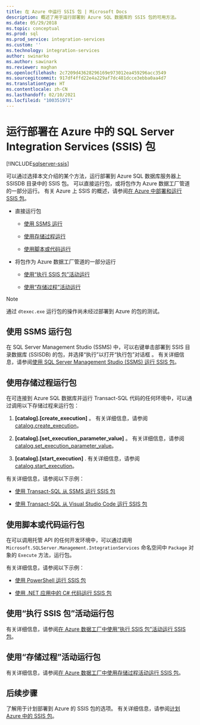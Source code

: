 ```yaml
---
title: 在 Azure 中运行 SSIS 包 | Microsoft Docs
description: 概述了用于运行部署到 Azure SQL 数据库的 SSIS 包的可用方法。
ms.date: 05/29/2018
ms.topic: conceptual
ms.prod: sql
ms.prod_service: integration-services
ms.custom: ''
ms.technology: integration-services
author: swinarko
ms.author: sawinark
ms.reviewer: maghan
ms.openlocfilehash: 2c7209d43628296169e973012ea459296acc3549
ms.sourcegitcommit: 917df4ffd22e4a229af7dc481dcce3ebba0aa4d7
ms.translationtype: HT
ms.contentlocale: zh-CN
ms.lasthandoff: 02/10/2021
ms.locfileid: "100351971"
---
```

# <a name="run-sql-server-integration-services-ssis-packages-deployed-in-azure"></a>运行部署在 Azure 中的 SQL Server Integration Services (SSIS) 包

[!INCLUDE[sqlserver-ssis](../../includes/applies-to-version/sqlserver-ssis.md)]



可以通过选择本文介绍的某个方法，运行部署到 Azure SQL 数据库服务器上 SSISDB 目录中的 SSIS 包。 可以直接运行包，或将包作为 Azure 数据工厂管道的一部分运行。 有关 Azure 上 SSIS 的概述，请参阅[在 Azure 中部署和运行 SSIS 包](ssis-azure-lift-shift-ssis-packages-overview.md)。

- 直接运行包

  - [使用 SSMS 运行](#ssms)

  - [使用存储过程运行](#sproc)

  - [使用脚本或代码运行](#script)

- 将包作为 Azure 数据工厂管道的一部分运行

  - [使用“执行 SSIS 包”活动运行](#exec_activity)

  - [使用“存储过程”活动运行](#sproc_activity)

> [!NOTE]
> 通过 `dtexec.exe` 运行包的操作尚未经过部署到 Azure 的包的测试。

## <a name="run-a-package-with-ssms"></a><a name="ssms"></a>使用 SSMS 运行包

在 SQL Server Management Studio (SSMS) 中，可以右键单击部署到 SSIS 目录数据库 (SSISDB) 的包，并选择“执行”以打开“执行包”对话框   。 有关详细信息，请参阅[使用 SQL Server Management Studio (SSMS) 运行 SSIS 包](../ssis-quickstart-run-ssms.md)。

## <a name="run-a-package-with-stored-procedures"></a><a name="sproc"></a>使用存储过程运行包

在可连接到 Azure SQL 数据库并运行 Transact-SQL 代码的任何环境中，可以通过调用以下存储过程来运行包：

1. **[catalog].[create_execution]** 。 有关详细信息，请参阅 [catalog.create_execution](../system-stored-procedures/catalog-create-execution-ssisdb-database.md)。

2. **[catalog].[set_execution_parameter_value]** 。 有关详细信息，请参阅 [catalog.set_execution_parameter_value](../system-stored-procedures/catalog-set-execution-parameter-value-ssisdb-database.md)。

3. **[catalog].[start_execution]** . 有关详细信息，请参阅 [catalog.start_execution](../system-stored-procedures/catalog-start-execution-ssisdb-database.md)。

有关详细信息，请参阅以下示例：

- [使用 Transact-SQL 从 SSMS 运行 SSIS 包](../ssis-quickstart-run-tsql-ssms.md)

- [使用 Transact-SQL 从 Visual Studio Code 运行 SSIS 包](../ssis-quickstart-run-tsql-vscode.md)

## <a name="run-a-package-with-script-or-code"></a><a name="script"></a>使用脚本或代码运行包

在可以调用托管 API 的任何开发环境中，可以通过调用 `Microsoft.SQLServer.Management.IntegrationServices` 命名空间中 `Package` 对象的 `Execute` 方法，运行包。

有关详细信息，请参阅以下示例：

- [使用 PowerShell 运行 SSIS 包](../ssis-quickstart-run-powershell.md)

- [使用 .NET 应用中的 C# 代码运行 SSIS 包](../ssis-quickstart-run-dotnet.md)

## <a name="run-a-package-with-the-execute-ssis-package-activity"></a><a name="exec_activity"></a>使用“执行 SSIS 包”活动运行包

有关详细信息，请参阅[在 Azure 数据工厂中使用“执行 SSIS 包”活动运行 SSIS 包](/azure/data-factory/how-to-invoke-ssis-package-ssis-activity)。

## <a name="run-a-package-with-the-stored-procedure-activity"></a><a name="sproc_activity"></a>使用“存储过程”活动运行包

有关详细信息，请参阅[在 Azure 数据工厂中使用存储过程活动运行 SSIS 包](/azure/data-factory/how-to-invoke-ssis-package-stored-procedure-activity)。

## <a name="next-steps"></a>后续步骤

了解用于计划部署到 Azure 的 SSIS 包的选项。 有关详细信息，请参阅[计划 Azure 中的 SSIS 包](ssis-azure-schedule-packages.md)。